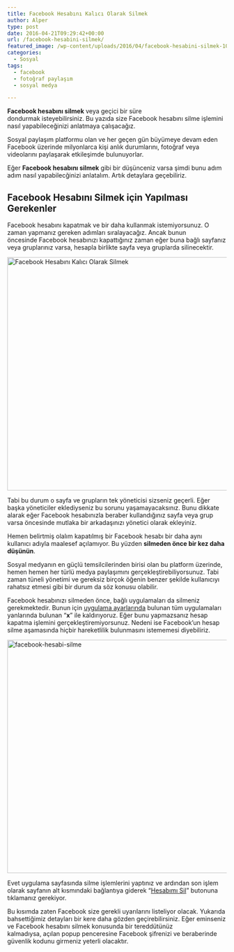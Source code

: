 ```yaml
---
title: Facebook Hesabını Kalıcı Olarak Silmek
author: Alper
type: post
date: 2016-04-21T09:29:42+00:00
url: /facebook-hesabini-silmek/
featured_image: /wp-content/uploads/2016/04/facebook-hesabini-silmek-100x100.jpg
categories:
  - Sosyal
tags:
  - facebook
  - fotoğraf paylaşım
  - sosyal medya

---
```

**Facebook hesabını silmek** veya geçici bir süre dondurmak isteyebilirsiniz. Bu yazıda size Facebook hesabını silme işlemini nasıl yapabileceğinizi anlatmaya çalışacağız.

Sosyal paylaşım platformu olan ve her geçen gün büyümeye devam eden Facebook üzerinde milyonlarca kişi anlık durumlarını, fotoğraf veya videolarını paylaşarak etkileşimde bulunuyorlar.

Eğer **Facebook hesabını silmek** gibi bir düşünceniz varsa şimdi bunu adım adım nasıl yapabilecğinizi anlatalım. Artık detaylara geçebiliriz.

## Facebook Hesabını Silmek için Yapılması Gerekenler

Facebook hesabını kapatmak ve bir daha kullanmak istemiyorsunuz. O zaman yapmanız gereken adımları sıralayacağız. Ancak bunun öncesinde Facebook hesabınızı kapattığınız zaman eğer buna bağlı sayfanız veya gruplarınız varsa, hesapla birlikte sayfa veya gruplarda silinecektir.

<img class="alignnone wp-image-15933 size-full" title="Facebook Hesabını Kalıcı Olarak Silmek" src="https://www.murekkep.org/wp-content/uploads/2016/04/facebook-hesabini-silmek.jpg" alt="Facebook Hesabını Kalıcı Olarak Silmek" width="950" height="534" srcset="https://www.murekkep.org/wp-content/uploads/2016/04/facebook-hesabini-silmek.jpg 950w, https://www.murekkep.org/wp-content/uploads/2016/04/facebook-hesabini-silmek-768x432.jpg 768w, https://www.murekkep.org/wp-content/uploads/2016/04/facebook-hesabini-silmek-400x225.jpg 400w, https://www.murekkep.org/wp-content/uploads/2016/04/facebook-hesabini-silmek-50x28.jpg 50w, https://www.murekkep.org/wp-content/uploads/2016/04/facebook-hesabini-silmek-125x70.jpg 125w, https://www.murekkep.org/wp-content/uploads/2016/04/facebook-hesabini-silmek-300x169.jpg 300w" sizes="(max-width: 950px) 100vw, 950px" /> 

Tabi bu durum o sayfa ve grupların tek yöneticisi sizseniz geçerli. Eğer başka yöneticiler eklediyseniz bu sorunu yaşamayacaksınız. Bunu dikkate alarak eğer Facebook hesabınızla beraber kullandığınız sayfa veya grup varsa öncesinde mutlaka bir arkadaşınızı yönetici olarak ekleyiniz.

Hemen belirtmiş olalım kapatılmış bir Facebook hesabı bir daha aynı kullanıcı adıyla maalesef açılamıyor. Bu yüzden **silmeden önce bir kez daha düşünün**.

Sosyal medyanın en güçlü temsilcilerinden birisi olan bu platform üzerinde, hemen hemen her türlü medya paylaşımını gerçekleştirebiliyorsunuz. Tabi zaman tüneli yönetimi ve gereksiz birçok öğenin benzer şekilde kullanıcıyı rahatsız etmesi gibi bir durum da söz konusu olabilir.

Facebook hesabınızı silmeden önce, bağlı uygulamaları da silmeniz gerekmektedir. Bunun için [uygulama ayarlarında][1] bulunan tüm uygulamaları yanlarında bulunan &#8220;**x**&#8221; ile kaldırıyoruz. Eğer bunu yapmazsanız hesap kapatma işlemini gerçekleştiremiyorsunuz. Nedeni ise Facebook&#8217;un hesap silme aşamasında hiçbir hareketlilik bulunmasını istememesi diyebiliriz.

<img class="alignnone size-full wp-image-15934" src="https://www.murekkep.org/wp-content/uploads/2016/04/facebook-hesabi-silme.jpg" alt="facebook-hesabi-silme" width="950" height="534" srcset="https://www.murekkep.org/wp-content/uploads/2016/04/facebook-hesabi-silme.jpg 950w, https://www.murekkep.org/wp-content/uploads/2016/04/facebook-hesabi-silme-768x432.jpg 768w, https://www.murekkep.org/wp-content/uploads/2016/04/facebook-hesabi-silme-400x225.jpg 400w, https://www.murekkep.org/wp-content/uploads/2016/04/facebook-hesabi-silme-50x28.jpg 50w, https://www.murekkep.org/wp-content/uploads/2016/04/facebook-hesabi-silme-125x70.jpg 125w, https://www.murekkep.org/wp-content/uploads/2016/04/facebook-hesabi-silme-300x169.jpg 300w" sizes="(max-width: 950px) 100vw, 950px" /> 

Evet uygulama sayfasında silme işlemlerini yaptınız ve ardından son işlem olarak sayfanın alt kısmındaki bağlantıya giderek &#8220;[Hesabımı Sil][2]&#8221; butonuna tıklamanız gerekiyor.

Bu kısımda zaten Facebook size gerekli uyarılarını listeliyor olacak. Yukarıda bahsettiğimiz detayları bir kere daha gözden geçirebilirsiniz. Eğer eminseniz ve Facebook hesabını silmek konusunda bir tereddütünüz kalmadıysa, açılan popup penceresine Facebook şifrenizi ve beraberinde güvenlik kodunu girmeniz yeterli olacaktır.

 [1]: https://www.facebook.com/settings?tab=applications
 [2]: https://www.facebook.com/help/delete_account